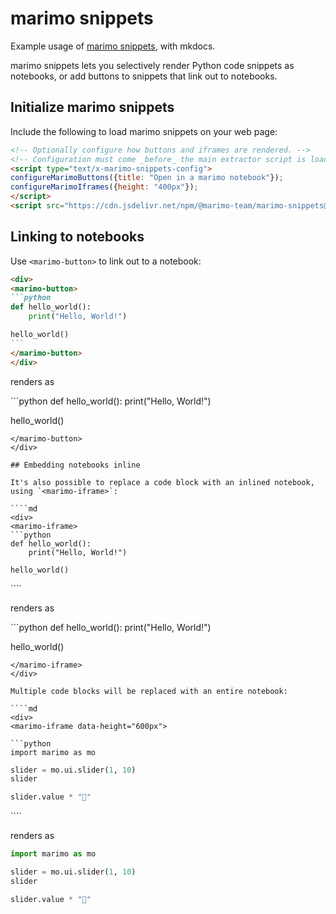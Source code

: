 # marimo snippets

Example usage of [marimo snippets](https://github.com/marimo-team/marimo-snippets),
with mkdocs.

marimo snippets lets you selectively render Python code snippets as notebooks,
or add buttons to snippets that link out to notebooks.

## Initialize marimo snippets

Include the following to load marimo snippets on your web page:

```html
<!-- Optionally configure how buttons and iframes are rendered. -->
<!-- Configuration must come _before_ the main extractor script is loaded. -->
<script type="text/x-marimo-snippets-config">
configureMarimoButtons({title: "Open in a marimo notebook"});
configureMarimoIframes({height: "400px"});
</script>
<script src="https://cdn.jsdelivr.net/npm/@marimo-team/marimo-snippets@1.0.0/src/extractor.js"></script>
```

## Linking to notebooks

Use `<marimo-button>` to link out to a notebook:

````md
<div>
<marimo-button>
```python
def hello_world():
    print("Hello, World!")

hello_world()
```
</marimo-button>
</div>
````

renders as

<div>
<marimo-button>
```python
def hello_world():
    print("Hello, World!")

hello_world()
```
</marimo-button>
</div>

## Embedding notebooks inline

It's also possible to replace a code block with an inlined notebook,
using `<marimo-iframe>`:

````md
<div>
<marimo-iframe>
```python
def hello_world():
    print("Hello, World!")

hello_world()
```
</marimo-iframe>
</div>
````

renders as

<div>
<marimo-iframe>
```python
def hello_world():
    print("Hello, World!")

hello_world()
```
</marimo-iframe>
</div>

Multiple code blocks will be replaced with an entire notebook:

````md
<div>
<marimo-iframe data-height="600px">

```python
import marimo as mo
```

```python
slider = mo.ui.slider(1, 10)
slider
```

```python
slider.value * "🍃"
```
</marimo-iframe>
</div>
````

renders as

<div>
<marimo-iframe data-height="600px">

```python
import marimo as mo
```

```python
slider = mo.ui.slider(1, 10)
slider
```

```python
slider.value * "🍃"
```
</marimo-iframe>
</div>

<!-- Optionally configure how buttons and iframes are rendered. -->
<!-- Configuration must come _before_ the main extractor script is loaded. -->
<script type="text/x-marimo-snippets-config">
configureMarimoButtons({title: "Open in a marimo notebook"});
configureMarimoIframes({height: "400px"});
</script>
<script src="https://cdn.jsdelivr.net/npm/@marimo-team/marimo-snippets@1.0.0/src/extractor.js"></script>
